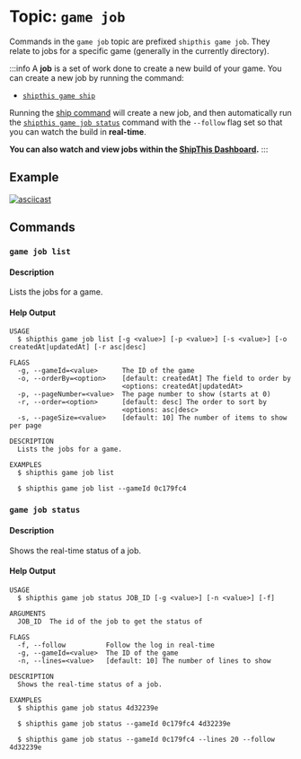 # Topic: `game job`

Commands in the `game job` topic are prefixed `shipthis game job`. They relate to jobs for a specific game (generally in the currently directory).

:::info
A **job** is a set of work done to create a new build of your game. You can create a new job by running the command:

- [`shipthis game ship`](/docs/reference/game/ship)

Running the [ship command](/docs/reference/game/ship) will create a new job, and then automatically run the [`shipthis game job status`](/docs/reference/game/job#game-job-status) command with the `--follow` flag set so that you can watch the build in **real-time**.

**You can also watch and view jobs within the [ShipThis Dashboard](/dashboard).**
:::

## Example

[![asciicast](https://asciinema.org/a/25NfXdtyEYt1E3wm6caBxxoTK.svg)](https://asciinema.org/a/25NfXdtyEYt1E3wm6caBxxoTK#shipthis-col120row32)

## Commands

### `game job list`

#### Description

Lists the jobs for a game.

#### Help Output

```
USAGE
  $ shipthis game job list [-g <value>] [-p <value>] [-s <value>] [-o createdAt|updatedAt] [-r asc|desc]

FLAGS
  -g, --gameId=<value>      The ID of the game
  -o, --orderBy=<option>    [default: createdAt] The field to order by
                            <options: createdAt|updatedAt>
  -p, --pageNumber=<value>  The page number to show (starts at 0)
  -r, --order=<option>      [default: desc] The order to sort by
                            <options: asc|desc>
  -s, --pageSize=<value>    [default: 10] The number of items to show per page

DESCRIPTION
  Lists the jobs for a game.

EXAMPLES
  $ shipthis game job list

  $ shipthis game job list --gameId 0c179fc4
```

### `game job status`

#### Description

Shows the real-time status of a job.

#### Help Output

```
USAGE
  $ shipthis game job status JOB_ID [-g <value>] [-n <value>] [-f]

ARGUMENTS
  JOB_ID  The id of the job to get the status of

FLAGS
  -f, --follow          Follow the log in real-time
  -g, --gameId=<value>  The ID of the game
  -n, --lines=<value>   [default: 10] The number of lines to show

DESCRIPTION
  Shows the real-time status of a job.

EXAMPLES
  $ shipthis game job status 4d32239e

  $ shipthis game job status --gameId 0c179fc4 4d32239e

  $ shipthis game job status --gameId 0c179fc4 --lines 20 --follow 4d32239e
```
